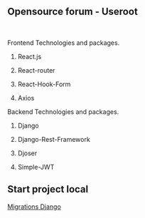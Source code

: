 <h2>Opensource forum - Useroot</h2>
<br />
<p>Frontend Technologies and packages.</p>
<ol>
  <li><p>React.js</p></li>
  <li><p>React-router</p></li>
  <li><p>React-Hook-Form</p></li>
  <li><p>Axios</p></li>
</ol>
<p>Backend Technologies and packages.</p>
<ol>
  <li><p>Django</p></li>
  <li><p>Django-Rest-Framework</p></li>
  <li><p>Djoser</p></li>
  <li><p>Simple-JWT</p></li>
</ol>
<h2>Start project local</h2>
<a href='https://github.com/ResponseGood/Forum/blob/main/Migrations/README.md'>Migrations Django</a>
